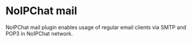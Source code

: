 # NoIPChat mail

NoIPChat mail plugin enables usage of regular email clients via SMTP and POP3 in NoIPChat network.
